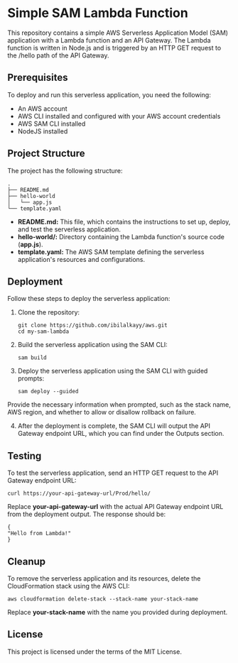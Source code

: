 # **Simple SAM Lambda Function**

This repository contains a simple AWS Serverless Application Model (SAM) application with a Lambda function and an API Gateway. The Lambda function is written in Node.js and is triggered by an HTTP GET request to the /hello path of the API Gateway.

## **Prerequisites**

To deploy and run this serverless application, you need the following:

- An AWS account
- AWS CLI installed and configured with your AWS account credentials
- AWS SAM CLI installed
- NodeJS installed

## **Project Structure**

The project has the following structure:

    .
    ├── README.md
    ├── hello-world
    │   └── app.js
    └── template.yaml

- **README.md:** This file, which contains the instructions to set up, deploy, and test the serverless application.
- **hello-world/:** Directory containing the Lambda function's source code (**app.js**).
- **template.yaml:** The AWS SAM template defining the serverless application's resources and configurations.

## **Deployment**

Follow these steps to deploy the serverless application:

1. Clone the repository:

       git clone https://github.com/ibilalkayy/aws.git
       cd my-sam-lambda

2. Build the serverless application using the SAM CLI:

       sam build

3. Deploy the serverless application using the SAM CLI with guided prompts:

       sam deploy --guided

Provide the necessary information when prompted, such as the stack name, AWS region, and whether to allow or disallow rollback on failure.

4. After the deployment is complete, the SAM CLI will output the API Gateway endpoint URL, which you can find under the Outputs section.

## **Testing**

To test the serverless application, send an HTTP GET request to the API Gateway endpoint URL:

    curl https://your-api-gateway-url/Prod/hello/

Replace **your-api-gateway-url** with the actual API Gateway endpoint URL from the deployment output. The response should be:

    {
    "Hello from Lambda!"
    }

## **Cleanup**

To remove the serverless application and its resources, delete the CloudFormation stack using the AWS CLI:

    aws cloudformation delete-stack --stack-name your-stack-name

Replace **your-stack-name** with the name you provided during deployment.

## **License**

This project is licensed under the terms of the MIT License.